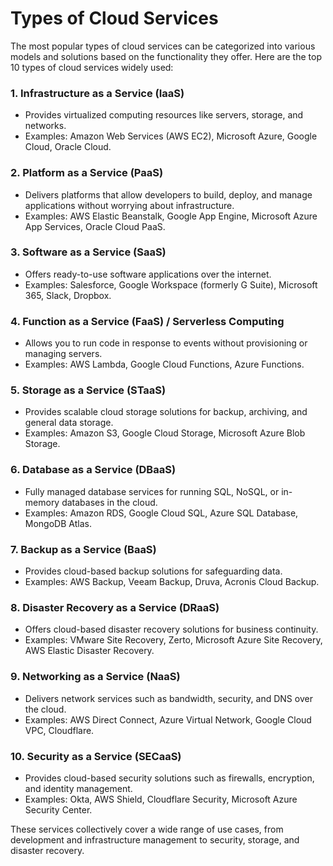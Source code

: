 <h1>Types of Cloud Services</h1>

The most popular types of cloud services can be categorized into various models and solutions based on the functionality they offer. Here are the top 10 types of cloud services widely used:

### 1. **Infrastructure as a Service (IaaS)**
   - Provides virtualized computing resources like servers, storage, and networks.
   - Examples: Amazon Web Services (AWS EC2), Microsoft Azure, Google Cloud, Oracle Cloud.

### 2. **Platform as a Service (PaaS)**
   - Delivers platforms that allow developers to build, deploy, and manage applications without worrying about infrastructure.
   - Examples: AWS Elastic Beanstalk, Google App Engine, Microsoft Azure App Services, Oracle Cloud PaaS.

### 3. **Software as a Service (SaaS)**
   - Offers ready-to-use software applications over the internet.
   - Examples: Salesforce, Google Workspace (formerly G Suite), Microsoft 365, Slack, Dropbox.

### 4. **Function as a Service (FaaS) / Serverless Computing**
   - Allows you to run code in response to events without provisioning or managing servers.
   - Examples: AWS Lambda, Google Cloud Functions, Azure Functions.

### 5. **Storage as a Service (STaaS)**
   - Provides scalable cloud storage solutions for backup, archiving, and general data storage.
   - Examples: Amazon S3, Google Cloud Storage, Microsoft Azure Blob Storage.

### 6. **Database as a Service (DBaaS)**
   - Fully managed database services for running SQL, NoSQL, or in-memory databases in the cloud.
   - Examples: Amazon RDS, Google Cloud SQL, Azure SQL Database, MongoDB Atlas.

### 7. **Backup as a Service (BaaS)**
   - Provides cloud-based backup solutions for safeguarding data.
   - Examples: AWS Backup, Veeam Backup, Druva, Acronis Cloud Backup.

### 8. **Disaster Recovery as a Service (DRaaS)**
   - Offers cloud-based disaster recovery solutions for business continuity.
   - Examples: VMware Site Recovery, Zerto, Microsoft Azure Site Recovery, AWS Elastic Disaster Recovery.

### 9. **Networking as a Service (NaaS)**
   - Delivers network services such as bandwidth, security, and DNS over the cloud.
   - Examples: AWS Direct Connect, Azure Virtual Network, Google Cloud VPC, Cloudflare.

### 10. **Security as a Service (SECaaS)**
   - Provides cloud-based security solutions such as firewalls, encryption, and identity management.
   - Examples: Okta, AWS Shield, Cloudflare Security, Microsoft Azure Security Center.

These services collectively cover a wide range of use cases, from development and infrastructure management to security, storage, and disaster recovery.
